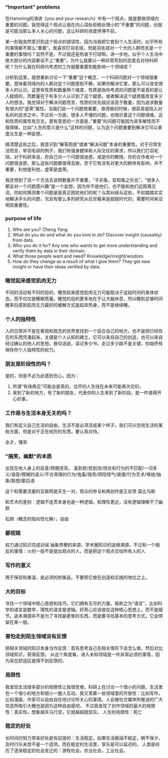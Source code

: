 ### “Important” problems
在Hamming的演讲《you and your research》中有一个观点，就是要做领域内重要的问题。我觉得这个观点让我在内心深处拒绝处理小的“不重要”的问题，也就是可能没那么多人关心的问题，这让科研的进度停滞不前。

某一刻我突然意识到这个观点的错误性，因为当我把它套到个人生活时，似乎所有的事情都不那么“重要”。我喜欢打羽毛球，但是羽毛球对一个大的人群而言是一个重要的事情吗？显然不是，不过我还是热衷于打球啊。进一步地，似乎个人生活中绝大部分的内容都谈不上“重要”。为什么我要以一种非常苛刻的态度去对待科研呢？为什么我在科研内考虑的工作就要重要到能影响一个领域呢？

分析到这里，我想重新讨论一下“重要”这个概念，一个科研问题对一个领域很重要，意味着领域内的人都对这个问题感到不解，如果你解决它里，那么可以改变很多人的认识。这里有性质和数量两个维度，性质是指你考虑的问题是不是真的是让人疑惑的，而数量在于有多少人认识到了这个疑惑，或者解决这个疑惑能改变多少人的想法。我觉得对于解决问题而言，性质的优先级应该高于数量，因为追求数量有很大的”虚荣“属性，当我们说一个问题很重要，值得做的时候，很容易就陷入对名利的追求之中。不过另一方面，很多人不懂的问题，也暗示着这个问题很难，这和性质的属性有交叉。更有意思的一方面是，”重要“的问题可能因为其多解性而不值得做，比如“人生的意义是什么”这样的问题，认为这个问题重要到解决它可以普度众生是一种妄想。

搞清楚这些之后，我意识到“解答困惑“或者“解决问题”本身的重要性。对于日常生活而言，举羽毛球的例子，我们有强身健体和人际交往的需求，所以我们打羽毛球。对于科研来说，你自己对一个问题很迷惑，或是你的教授，你的合作者对一个问题很迷惑，那么这些问题都值得去做，至于它有没有对更大的群体有影响，并不重要，利他是利他，虚荣是虚荣。

我还想到了另一个方法去说明数量并不重要，“子非鱼，安知鱼之乐也”，“很多人都会对一个问题感兴趣”是一个妄想，因为你不是他们，也不能和他们近距离交流，你如何猜测某个问题是是真正困扰他们的呢？与其纠结与这些，不如踏踏实实地解决手头的问题，况且有那么多的研究从后世看来是超脱时代的，需要时间来证明其重要性。

### purpose of life
1. Who are you? 
   Cheng Yang
2. What do you do and what do you love to do?
   Discover insight (causality) from data.
3. Who you do it for?
   Any one who wants to get more understanding and verify them by data in their domain.
4. What those people want and need?
   Knowledge/insight/wisdom.
5. How do they change as a result of what I give them?
   They get new insight or have their ideas verified by data.

### 睡觉起来感觉肌肉无力
不同的活动有不同的目的，睡觉起来感觉肌肉无力可能取决于这段时间的身体状态，而不仅仅是睡眠质量。睡觉的目的更多地在于让大脑休息，所以睡到足够时间醒来后感到肌肉无力最好的缓解方式是起床热身，而不是继续睡。

### 个人的独特性
人的日常并不是在客观和观念的世界里找到一个适合自己的地方，也不是把已经存在的东西凭凑起来，关键是个人认知的建立，它可以来自自己的创造，也可以来自经过确认的他人的思想。换句话说，读过多少书，走过多少路不是关键，你始终有保存你个人独特性的权力。

### 朋友是阶段性的吗？
是的，但是不必为此感到伤心，因为：
1. 所谓“有缘再见”可能会是真的，岔开的人生线在未来可能再次交织。
2. 来到了新的地方，有了新的朋友，代表你的人生来到了新阶段，是一件值得开心的事。

### 工作是与生活本身无关的吗？
我们有定义自己生活的自由，生活不是必须活成某个样子。我们可以忽视生活的某些方面，但是对于正在经历的东西，要认真对待。

全才，懂哥

### "搞笑，幽默"的本质
出现在他人身上的反差/预期违背。
喜到悲/悲到洗/场合和行为的不匹配/一词多义/谐音/模糊的语义/不合常理的行为/鬼畜/猎奇/阴阳怪气/装傻/行为艺术/褡裢/抽象/联想/歇后语

这个和需要流量的互联网是天生一对，观众的参与和再创作是正反馈
莫比乌斯

和艺术的差别：逻辑不连贯本身也是一种逻辑，和理性更近，没有逻辑理解不了幽默

松绑（概念的指向性化解），自由

### 鄙视链
权力通过知识完成训诫
抽象界梗的来源，学术圈知识的追根溯源，不过有一个相反的事情：火的一般不是提出观点的人，而是把这个观点交给所有人的人

### 写作的意义
用于保存和重温，是必须的附属品，不要把它放在创造和实践的地位之上。

### 大的目标
寻找一个领域中核心思想和技巧，它们拥有无尽的力量。我称之为“语言”，比如科学的语言是数学，理性的语言是逻辑。好奇心应该放在这种核心思想上，而不是细节。追本溯源并不是为了寻找最更笨的东西，而是要寻找基本的思考方式，它会停留在某一层。

### 害怕走到陌生领域没有反馈
把相关领域的知识本身当作反馈：首先思考自己在相关情形下会怎么做，然后对比领域知识，获得反馈。
从这个角度看，进入未知领域是一件非常必须的事情，因为呆在舒适区是得不到反馈的。

### 局限性
我发现生活很多部分的局限性让我很苦难，科研上在讨论一个很小的问题，生活里在一个很小的地方和很小一圈人互动。我又羡慕一些领域里的开放性：比如写作，比如漫画，作家可以自由自在地讨论所关心的事情。人会被社交媒体所推送的广大信息所吸引大概也是因为这种自由感吧。
不过我发现了创作领域的最大的局限性：真实性。想象越天马行空，它就越超脱现实。
人生的局限性：死亡

### 稳定的好处
长时间的努力带来好处是有前提的：生活稳定。如果生活极端不稳定，朝不保夕，及时行乐未尝不是一个选项。而在稳定的生活里，享乐是可以延迟的。
人类是经历了逐渐稳定的社会变迁的：游牧社会，农业社会，工业社会。